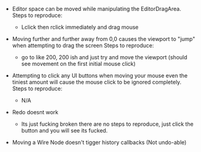 * Editor space can be moved while manipulating the EditorDragArea.
Steps to reproduce:
    - Lclick then rclick immediately and drag mouse


* Moving further and further away from 0,0 causes the viewport to "jump" when attempting to
drag the screen
Steps to reproduce:
    - go to like 200, 200 ish and just try and move the viewport (should see movement on the first
      initial mouse click)


* Attempting to click any UI buttons when moving your mouse even the tiniest amount will cause
the mouse click to be ignored completely.
Steps to reproduce: 
  - N/A


* Redo doesnt work
  - Its just fucking broken there are no steps to reproduce, just click the button and you will see its fucked.

* Moving a Wire Node doesn't tigger history callbacks (Not undo-able)